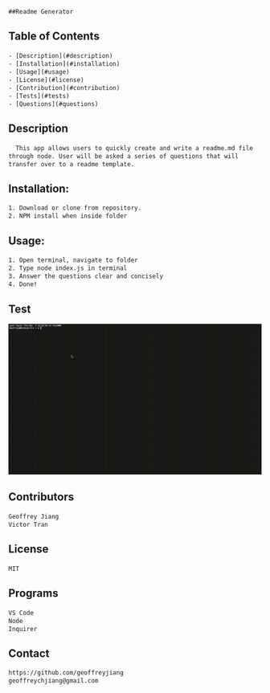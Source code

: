 
	##Readme Generator


  ## Table of Contents
    - [Description](#description)
    - [Installation](#installation)
    - [Usage](#usage)
    - [License](#license)
    - [Contribution](#contribution)
    - [Tests](#tests)
    - [Questions](#questions)
    
  ## Description
      This app allows users to quickly create and write a readme.md file through node. User will be asked a series of questions that will transfer over to a readme template.
  ## Installation:
    1. Download or clone from repository.
	2. NPM install when inside folder
  ## Usage:
    1. Open terminal, navigate to folder
	2. Type node index.js in terminal
	3. Answer the questions clear and concisely 
	4. Done!
  ## Test
  <img src= "assets/gifs/testrun.gif" width = "600px" height="300px">
  
  ## Contributors
    Geoffrey Jiang
	Victor Tran  
  ## License
    MIT
  ## Programs
    VS Code
	Node
	Inquirer	
  ## Contact
    https://github.com/geoffreyjiang
	geoffreychjiang@gmail.com